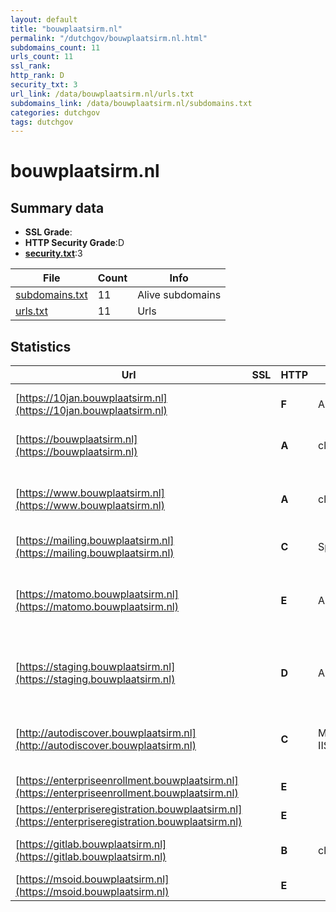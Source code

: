 ```yaml
---
layout: default
title: "bouwplaatsirm.nl"
permalink: "/dutchgov/bouwplaatsirm.nl.html"
subdomains_count: 11
urls_count: 11
ssl_rank: 
http_rank: D
security_txt: 3
url_link: /data/bouwplaatsirm.nl/urls.txt
subdomains_link: /data/bouwplaatsirm.nl/subdomains.txt
categories: dutchgov
tags: dutchgov
---
```



# bouwplaatsirm.nl
## Summary data


 - **SSL Grade**:
 - **HTTP Security Grade**:D
 - **[security.txt](https://www.digitaleoverheid.nl/nieuws/standaard-security-txt-nu-verplicht-voor-overheid/)**:3


| File       | Count | Info |
|------------|-------|------|
|[subdomains.txt](/DutchGovScope/data/bouwplaatsirm.nl/subdomains.txt)|11|Alive subdomains|
|[urls.txt](/DutchGovScope/data/bouwplaatsirm.nl/urls.txt)|11|Urls|


## Statistics


| Url | SSL | HTTP | Server | Cookie | HSTS | CORS | CTO | CSP | XFO | XXP | RP |FP| Tech |Title |
|--------|-------|-------|------|------|------|------|------|------|------|------|------|------|------|------|
|[https://10jan.bouwplaatsirm.nl](https://10jan.bouwplaatsirm.nl)| | **F**|Apache/2| | | | | | | | :white_check_mark: | |Apache HTTP Server:2|403 Forbidden|
|[https://bouwplaatsirm.nl](https://bouwplaatsirm.nl)| | **A**|cloudflare| |:white_check_mark: | | |:warning: | :white_check_mark: | | :white_check_mark: | |Cloudflare HSTS HTTP/3|301 Moved Perman...|
|[https://www.bouwplaatsirm.nl](https://www.bouwplaatsirm.nl)| | **A**|cloudflare| |:white_check_mark: | | |:warning: | :white_check_mark: | | :white_check_mark: | |Cloudflare Drupal HSTS HTTP/3 PHP|Samen bouwen aan...|
|[https://mailing.bouwplaatsirm.nl](https://mailing.bouwplaatsirm.nl)| | **C**|Spotler| |:white_check_mark: | | | | | | :white_check_mark: | |HSTS||
|[https://matomo.bouwplaatsirm.nl](https://matomo.bouwplaatsirm.nl)| | **E**|Apache/2|:white_check_mark: | | | |:warning: | :white_check_mark: | | :white_check_mark: | |AngularJS Apache HTTP Server:2 Matomo Analytics|Sign in - Matomo|
|[https://staging.bouwplaatsirm.nl](https://staging.bouwplaatsirm.nl)| | **D**|Apache/2| | | | |:warning: | :white_check_mark: | | :white_check_mark: | |Apache HTTP Server:2 Drupal PHP|Samen bouwen aan...|
|[http://autodiscover.bouwplaatsirm.nl](http://autodiscover.bouwplaatsirm.nl)| | **C**|Microsoft-IIS/10.0| |:white_check_mark: | | | | | | :white_check_mark: | |IIS:10.0 Microsoft ASP.NET Windows Server||
|[https://enterpriseenrollment.bouwplaatsirm.nl](https://enterpriseenrollment.bouwplaatsirm.nl)| | **E**|| | | | | | | | :white_check_mark: | |HSTS||
|[https://enterpriseregistration.bouwplaatsirm.nl](https://enterpriseregistration.bouwplaatsirm.nl)| | **E**|| | | | | | | | :white_check_mark: | |||
|[https://gitlab.bouwplaatsirm.nl](https://gitlab.bouwplaatsirm.nl)| | **B**|cloudflare| |:white_check_mark: | | | | :white_check_mark: | | :white_check_mark: | |Cloudflare HSTS HTTP/3||
|[https://msoid.bouwplaatsirm.nl](https://msoid.bouwplaatsirm.nl)| | **E**|| | | | | | | | :white_check_mark: | ||Object moved|


